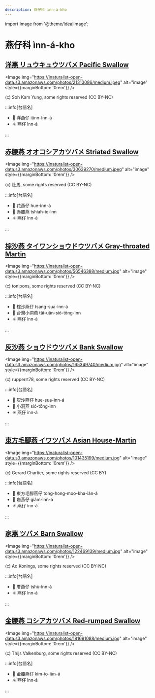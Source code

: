```yaml
---
description: 燕仔科 ìnn-á-kho
---
```


import Image from '@theme/IdealImage';

# 燕仔科 ìnn-á-kho

## [洋燕 リュウキュウツバメ Pacific Swallow](https://ebird.org/species/pacswa1)

<Image img="https://inaturalist-open-data.s3.amazonaws.com/photos/21313086/medium.jpeg" alt="image" style={{marginBottom: '0rem'}} />

<p className="image-caption">
(c) Soh Kam Yung, some rights reserved (CC BY-NC)
</p>

:::info[台語名]

- 🎯 洋燕仔 iûnn-ìnn-á
- ✳️ 燕仔 ìnn-á

:::

## [赤腰燕 オオコシアカツバメ Striated Swallow](https://ebird.org/species/strswa2)

<Image img="https://inaturalist-open-data.s3.amazonaws.com/photos/30639270/medium.jpeg" alt="image" style={{marginBottom: '0rem'}} />

<p className="image-caption">
(c) 灶馬, some rights reserved (CC BY-NC)
</p>

:::info[台語名]

- 🎯 花燕仔 hue-ìnn-á
- 🎯 赤腰燕 tshiah-io-ìnn
- ✳️ 燕仔 ìnn-á

:::

## [棕沙燕 タイワンショウドウツバメ Gray-throated Martin](https://ebird.org/species/gytmar1)

<Image img="https://inaturalist-open-data.s3.amazonaws.com/photos/56546388/medium.jpg" alt="image" style={{marginBottom: '0rem'}} />

<p className="image-caption">
(c) tonipons, some rights reserved (CC BY-NC)
</p>

:::info[台語名]

- 🎯 棕沙燕仔 tsang-sua-ìnn-á
- 🎯 台灣小洞燕 tâi-uân-sió-tōng-ìnn
- ✳️ 燕仔 ìnn-á

:::

## [灰沙燕 ショウドウツバメ Bank Swallow](https://ebird.org/species/banswa)

<Image img="https://inaturalist-open-data.s3.amazonaws.com/photos/165349740/medium.jpg" alt="image" style={{marginBottom: '0rem'}} />

<p className="image-caption">
(c) rupperrt78, some rights reserved (CC BY-NC)
</p>

:::info[台語名]

- 🎯 灰沙燕仔 hue-sua-ìnn-á
- 🎯 小洞燕 sió-tōng-ìnn
- ✳️ 燕仔 ìnn-á

:::

## [東方毛腳燕 イワツバメ Asian House-Martin](https://ebird.org/species/ashmar1)

<Image img="https://inaturalist-open-data.s3.amazonaws.com/photos/101435199/medium.jpg" alt="image" style={{marginBottom: '0rem'}} />

<p className="image-caption">
(c) Gerard Chartier, some rights reserved (CC BY)
</p>

:::info[台語名]

- 🎯 東方毛腳燕仔 tong-hong-moo-kha-iàn-á
- 🎯 岩燕仔 giâm-ìnn-á
- ✳️ 燕仔 ìnn-á

:::

## [家燕 ツバメ Barn Swallow](https://ebird.org/species/barswa)

<Image img="https://inaturalist-open-data.s3.amazonaws.com/photos/122469139/medium.jpg" alt="image" style={{marginBottom: '0rem'}} />

<p className="image-caption">
(c) Ad Konings, some rights reserved (CC BY-NC)
</p>

:::info[台語名]

- 🎯 厝燕仔 tshù-ìnn-á
- ✳️ 燕仔 ìnn-á

:::

## [金腰燕 コシアカツバメ Red-rumped Swallow](https://ebird.org/species/rerswa1)

<Image img="https://inaturalist-open-data.s3.amazonaws.com/photos/181691088/medium.jpg" alt="image" style={{marginBottom: '0rem'}} />

<p className="image-caption">
(c) Thijs Valkenburg, some rights reserved (CC BY-NC)
</p>

:::info[台語名]

- 🎯 金腰燕仔 kim-io-iàn-á
- ✳️ 燕仔 ìnn-á

:::
